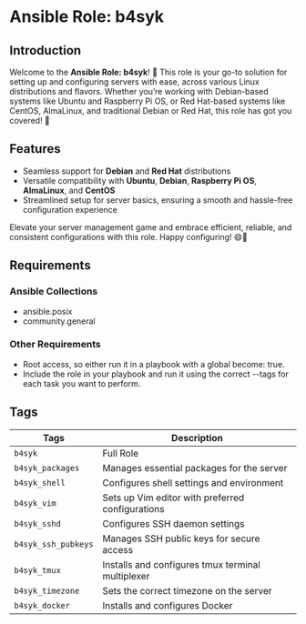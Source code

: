 # Ansible Role: b4syk

## Introduction
Welcome to the **Ansible Role: b4syk**! 🎉 This role is your go-to solution for setting up and configuring servers with ease, across various Linux distributions and flavors. Whether you’re working with Debian-based systems like Ubuntu and Raspberry Pi OS, or Red Hat-based systems like CentOS, AlmaLinux, and traditional Debian or Red Hat, this role has got you covered! 🚀

## Features
- Seamless support for **Debian** and **Red Hat** distributions
- Versatile compatibility with **Ubuntu**, **Debian**, **Raspberry Pi OS**, **AlmaLinux**, and **CentOS**
- Streamlined setup for server basics, ensuring a smooth and hassle-free configuration experience

Elevate your server management game and embrace efficient, reliable, and consistent configurations with this role. Happy configuring! 😄🔧


## Requirements
### Ansible Collections
- ansible.posix
- community.general

### Other Requirements
- Root access, so either run it in a playbook with a global become: true.
- Include the role in your playbook and run it using the correct --tags for each task you want to perform.

## Tags

| **Tags**              | **Description**                                          |
|-----------------------|----------------------------------------------------------|
| `b4syk`               | Full Role                                                |
| `b4syk_packages`      | Manages essential packages for the server                |
| `b4syk_shell`         | Configures shell settings and environment                |
| `b4syk_vim`           | Sets up Vim editor with preferred configurations         |
| `b4syk_sshd`          | Configures SSH daemon settings                           |
| `b4syk_ssh_pubkeys`   | Manages SSH public keys for secure access                |
| `b4syk_tmux`          | Installs and configures tmux terminal multiplexer        |
| `b4syk_timezone`      | Sets the correct timezone on the server                  |
| `b4syk_docker`        | Installs and configures Docker                           |
